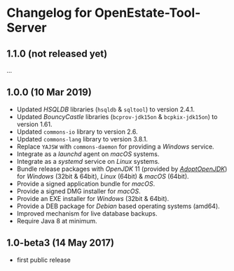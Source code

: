 Changelog for OpenEstate-Tool-Server
====================================

1.1.0 (not released yet)
------------------------

...


1.0.0 (10 Mar 2019)
-------------------

-   Updated *HSQLDB* libraries (`hsqldb` & `sqltool`) to version 2.4.1.
-   Updated *BouncyCastle* libraries (`bcprov-jdk15on` & `bcpkix-jdk15on`) to version 1.61.
-   Updated `commons-io` library to version 2.6.
-   Updated `commons-lang` library to version 3.8.1.
-   Replace `YAJSW` with `commons-daemon` for providing a *Windows* service.
-   Integrate as a *launchd* agent on *macOS* systems.
-   Integrate as a *systemd* service on *Linux* systems.
-   Bundle release packages with *OpenJDK* 11 (provided by [*AdoptOpenJDK*](https://adoptopenjdk.net/)) for *Windows* (32bit & 64bit), *Linux* (64bit) & *macOS* (64bit).
-   Provide a signed application bundle for *macOS*.
-   Provide a signed DMG installer for *macOS*.
-   Provide an EXE installer for *Windows* (32bit & 64bit).
-   Provide a DEB package for *Debian* based operating systems (amd64).
-   Improved mechanism for live database backups.
-   Require Java 8 at minimum.


1.0-beta3 (14 May 2017)
-----------------------

-   first public release
